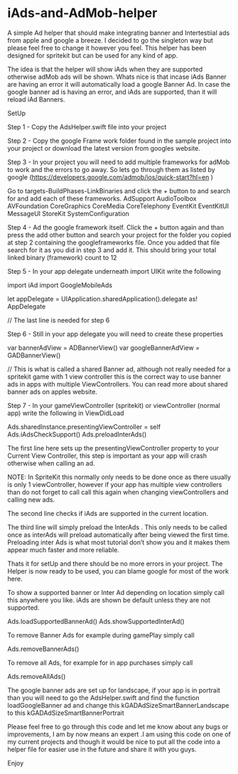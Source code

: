 # iAds-and-AdMob-helper

A simple Ad helper that should make integrating banner and Intertestiial ads from apple and google a breeze.
I decided to go the singleton way but please feel free to change it however you feel.
This helper has been designed for spritekit but can be used for any kind of app.

The idea is that the helper will show iAds when they are supported otherwise adMob ads will be shown. 
Whats nice is that incase iAds Banner are having an error it will automatically load a google Banner Ad. In case the google banner ad is having an error, and iAds are supported, than it will reload iAd Banners.


SetUp

Step 1 - Copy the AdsHelper.swift file into your project

Step 2 - Copy the google Frame work folder found in the sample project into your project or download the latest version from googles website.

Step 3 - In your project you will need to add multiple frameworks for adMob to work and the errors to go away. So lets go through them as listed by google (https://developers.google.com/admob/ios/quick-start?hl=en
 )

Go to targets-BuildPhases-LinkBinaries and click the + button to and search for and add each of these frameworks.
AdSupport
AudioToolbox
AVFoundation
CoreGraphics
CoreMedia
CoreTelephony
EventKit
EventKitUI
MessageUI
StoreKit
SystemConfiguration

Step 4 - Ad the google framework itself. 
 Click the + button again and than press the add other button and search your project for the folder you copied at step 2 containing the googleframeworks file. Once you added that file search for it as you did in step 3 and add it. This should bring your total linked binary (framework) count to 12

Step 5 - In your app delegate underneath import UIKit write the following

import iAd
import GoogleMobileAds

let appDelegate = UIApplication.sharedApplication().delegate as! AppDelegate

// The last line is needed for step 6

Step 6 - Still in your app delegate you will need to create these properties

var bannerAdView = ADBannerView()
var googleBannerAdView = GADBannerView()

// This is what is called a shared Banner ad, although not really needed for a spritekit game with 1 view controller this is the correct way to use banner ads in apps with multiple ViewControllers. You can read more about shared banner ads on apples website.

Step 7 - In your gameViewController (spritekit) or viewController (normal app) write the following in ViewDidLoad

Ads.sharedInstance.presentingViewController = self
Ads.iAdsCheckSupport()
Ads.preloadInterAds()

The first line here sets up the presentingViewController property to your Current View Controller, this step is important as your app will crash otherwise when calling an ad.

NOTE: In SpriteKit this normally only needs to be done once as there usually is only 1 viewController, however if your app has multiple view controllers than do not forget to call call this again when changing viewControllers and calling new ads.

The second line checks if iAds are supported in the current location.

The third line will simply preload the InterAds . This only needs to be called once as interAds will preload automatically after being viewed the first time. Preloading inter Ads is what most tutorial don’t show you and it makes them appear much faster and more reliable.



Thats it for setUp and there should be no more errors in your project. The Helper is now ready to be used, you can blame google for most of the work here.

To show a supported banner or Inter Ad depending on location simply call this anywhere you like. iAds are shown be default unless they are not supported.

Ads.loadSupportedBannerAd()
Ads.showSupportedInterAd()

To remove Banner Ads for example during gamePlay simply call 

Ads.removeBannerAds()

To remove all Ads, for example for in app purchases simply call

Ads.removeAllAds()



The google banner ads are set up for landscape, if your app is in portrait than you will need to go the AdsHelper.swift and find the function loadGoogleBanner ad and change this kGADAdSizeSmartBannerLandscape to this kGADAdSizeSmartBannerPortrait

Please feel free to go through this code and let me know about any bugs or improvements, I am by now means an expert
.I am using this code on one of my current projects and though it would be nice to put all the code into a helper file for easier use in the future and share it with you guys.

Enjoy



 

